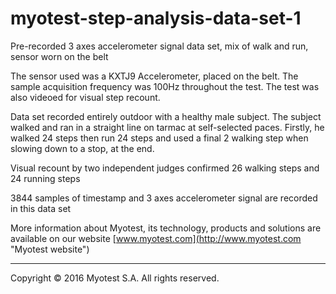 # myotest-step-analysis-data-set-1
Pre-recorded 3 axes accelerometer signal data set, mix of walk and run, sensor worn on the belt

The sensor used was a KXTJ9 Accelerometer, placed on the belt. The sample acquisition frequency was 100Hz throughout the test. The test was also videoed for visual step recount.

Data set recorded entirely outdoor with a healthy male subject. The subject walked and ran in a straight line on tarmac at self-selected paces. Firstly, he walked 24 steps then run 24 steps and used a final 2 walking step when slowing down to a stop, at the end.

Visual recount by two independent judges confirmed 26 walking steps and 24 running steps

3844 samples of timestamp and 3 axes accelerometer signal are recorded in this data set

More information about Myotest, its technology, products and solutions are available on our website [www.myotest.com](http://www.myotest.com "Myotest website")

______
Copyright © 2016 Myotest S.A. All rights reserved.